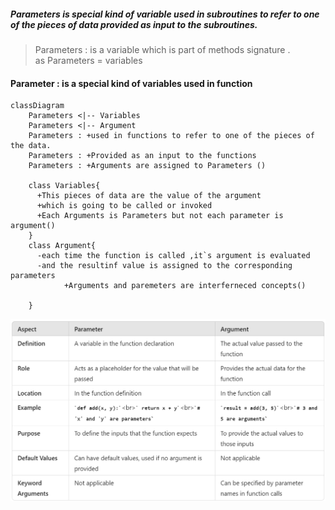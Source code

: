 ##### Parameters is special kind of variable used in subroutines to refer to one of the pieces of data provided as input to the subroutines.
>Parameters : is a variable which is part of methods signature .<br>
as Parameters = variables

#### Parameter : is a special kind of variables used in function  

```mermaid
classDiagram
    Parameters <|-- Variables
    Parameters <|-- Argument
    Parameters : +used in functions to refer to one of the pieces of the data.
    Parameters : +Provided as an input to the functions
    Parameters : +Arguments are assigned to Parameters ()

    class Variables{
      +This pieces of data are the value of the argument
      +which is going to be called or invoked
      +Each Arguments is Parameters but not each parameter is argument()
    }
    class Argument{
      -each time the function is called ,it`s argument is evaluated
      -and the resultinf value is assigned to the corresponding parameters
            +Arguments and paremeters are interferneced concepts()

    }

```
![Argument vs parameters](1_T6UlcjXb_PF-VyOdM7sQHQ.png)

